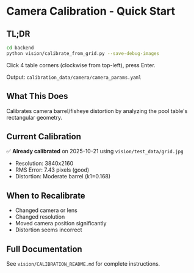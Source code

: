 # Camera Calibration - Quick Start

## TL;DR

```bash
cd backend
python vision/calibrate_from_grid.py --save-debug-images
```

Click 4 table corners (clockwise from top-left), press Enter.

Output: `calibration_data/camera/camera_params.yaml`

## What This Does

Calibrates camera barrel/fisheye distortion by analyzing the pool table's rectangular geometry.

## Current Calibration

✅ **Already calibrated** on 2025-10-21 using `vision/test_data/grid.jpg`

- Resolution: 3840x2160
- RMS Error: 7.43 pixels (good)
- Distortion: Moderate barrel (k1=0.168)

## When to Recalibrate

- Changed camera or lens
- Changed resolution
- Moved camera position significantly
- Distortion seems incorrect

## Full Documentation

See `vision/CALIBRATION_README.md` for complete instructions.

